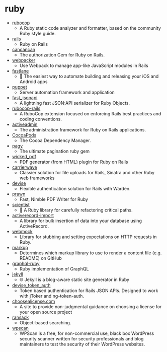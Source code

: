 # ruby
- [rubocop](https://github.com/rubocop-hq/rubocop)
  - A Ruby static code analyzer and formatter, based on the community Ruby style guide.
- [rails](https://github.com/rails/rails)
  - Ruby on Rails
- [cancancan](https://github.com/CanCanCommunity/cancancan)
  - The authorization Gem for Ruby on Rails.
- [webpacker](https://github.com/rails/webpacker)
  - Use Webpack to manage app-like JavaScript modules in Rails
- [fastlane](https://github.com/fastlane/fastlane)
  - 🚀 The easiest way to automate building and releasing your iOS and Android apps
- [puppet](https://github.com/puppetlabs/puppet)
  - Server automation framework and application
- [fast_jsonapi](https://github.com/Netflix/fast_jsonapi)
  - A lightning fast JSON:API serializer for Ruby Objects.
- [rubocop-rails](https://github.com/rubocop-hq/rubocop-rails)
  - A RuboCop extension focused on enforcing Rails best practices and coding conventions.
- [activeadmin](https://github.com/activeadmin/activeadmin)
  - The administration framework for Ruby on Rails applications.
- [CocoaPods](https://github.com/CocoaPods/CocoaPods)
  - The Cocoa Dependency Manager.
- [pagy](https://github.com/ddnexus/pagy)
  - The ultimate pagination ruby gem
- [wicked_pdf](https://github.com/mileszs/wicked_pdf)
  - PDF generator (from HTML) plugin for Ruby on Rails
- [carrierwave](https://github.com/carrierwaveuploader/carrierwave)
  - Classier solution for file uploads for Rails, Sinatra and other Ruby web frameworks
- [devise](https://github.com/heartcombo/devise)
  - Flexible authentication solution for Rails with Warden.
- [prawn](https://github.com/prawnpdf/prawn)
  - Fast, Nimble PDF Writer for Ruby
- [scientist](https://github.com/github/scientist)
  - 🔬 A Ruby library for carefully refactoring critical paths.
- [activerecord-import](https://github.com/zdennis/activerecord-import)
  - A library for bulk insertion of data into your database using ActiveRecord.
- [webmock](https://github.com/bblimke/webmock)
  - Library for stubbing and setting expectations on HTTP requests in Ruby.
- [markup](https://github.com/github/markup)
  - Determines which markup library to use to render a content file (e.g. README) on GitHub
- [graphql-ruby](https://github.com/rmosolgo/graphql-ruby)
  - Ruby implementation of GraphQL
- [jekyll](https://github.com/jekyll/jekyll)
  - 🌐 Jekyll is a blog-aware static site generator in Ruby
- [devise_token_auth](https://github.com/lynndylanhurley/devise_token_auth)
  - Token based authentication for Rails JSON APIs. Designed to work with jToker and ng-token-auth.
- [choosealicense.com](https://github.com/github/choosealicense.com)
  - A site to provide non-judgmental guidance on choosing a license for your open source project
- [ransack](https://github.com/activerecord-hackery/ransack)
  - Object-based searching.
- [wpscan](https://github.com/wpscanteam/wpscan)
  - WPScan is a free, for non-commercial use, black box WordPress security scanner written for security professionals and blog maintainers to test the security of their WordPress websites.
